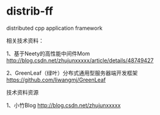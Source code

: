 # distrib-ff
distributed cpp application framework


相关技术资料：

1、基于Neety的高性能中间件Mom
http://blog.csdn.net/zhujunxxxxx/article/details/48749427

2、GreenLeaf（绿叶）分布式通用型服务器端开发框架
https://github.com/liwangmj/GreenLeaf

技术资料资源

1、小竹Blog
http://blog.csdn.net/zhujunxxxxx
